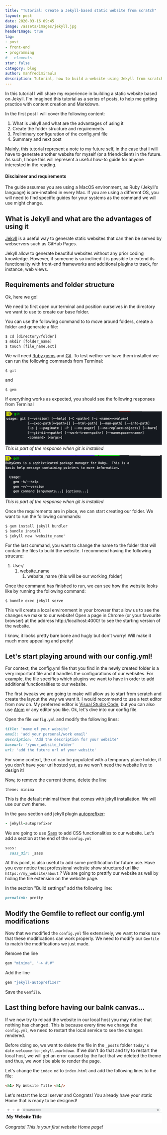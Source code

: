 ```yaml
---
title: "Tutorial: Create a Jekyll-based static website from scratch"
layout: post
date: 2020-03-16 09:45
image: /assets/images/jekyll.jpg
headerImage: true
tag:
- post
- front-end
- programming
# - elements
star: false
category: blog
author: manfredimiraula
description: Tutorial, how to build a website using Jekyll from scratch
---
```


In this tutorial I will share my experience in building a static website based on Jekyll. I'm imagined this tutorial as a series of posts, to help me getting practice with content creation and Markdown. 

In the first post I will cover the following content: 

1. What is Jekyll and what are the advantages of using it
1. Create the folder structure and requirements
1. Preliminary configuration of the config.yml file
1. Summary and next post

Mainly, this tutorial represent a note to my future self, in the case that I will have to generate another website for myself (or a friend/client) in the future. As such, I hope this will represent a useful how-to guide for anyone interested in the reading. 

#### Disclaimer and requirements
The guide assumes you are using a MacOS environment, as Ruby (Jekyll's language) is pre-installed in every Mac. If you are using a different OS, you will need to find specific guides for your systems as the command we will use might change. 

## What is Jekyll and what are the advantages of using it

[Jekyll][jekyll] is  a useful way to generate static websites that can then be served by webservers such as GitHub Pages. 

Jekyll allow to generate beautiful websites without any prior coding knowledge. However, if someone is so inclined it is possible to extend its functionality with front-end frameworks and additional plugins to track, for instance, web views. 

## Requirements and  folder structure
Ok, here we go!

We need to first open our terminal and position ourselves in the directory we want to use to create our base folder. 

You can use the following command to to move around folders, create a folder and generate a file:

``` shell
$ cd [directory/folder]
$ mkdir [folder_name]
$ touch [file_name.ext]
```

We will need [Ruby gems][gems] and [Git][git]. To test wether we have them installed we can run the following commands from Terminal: 

``` shell
$ git
``` 
and
``` shell
$ gem
```

 If everything works as expected, you should see the following responses from Terminal 
 
 ![Git installed response](/assets/images/2020-03-18-tutorial/git-response.png)*This is part of the response when git is installed*

  ![Gem installed response](/assets/images/2020-03-18-tutorial/gem-response.png)*This is part of the response when git is installed*

Once the requirements are in place, we can start creating our folder. We want to run the following commands: 

``` shell
$ gem install jekyll bundler
$ bundle install 
$ jekyll new 'website_name'
```

For the last command, you want to change the name to the folder that will contain the files to build the website. I recommend having the following strucure: 

1. User/
    1. website_name
        1. website_name (this will be our working_folder)

Once the command has finished to run, we can see how the website looks like by running the following command: 

``` shell
$ bundle exec jekyll serve
```

This will create a local environment in your browser that allow us to see the changes we make to our website! Open a page in Chrome (or your favourite browser) at the address http://localhost:4000/ to see the starting version of the website. 

I know, it looks pretty bare bone and hugly but don't worry! Will make it much more appealing and pretty!

## Let's start playing around with our config.yml!

For context, the config.yml file that you find in the newly created folder is a very important file and it handles the configurations of our websites. For example, the file specifies which plugins we want to have in order to add additional functionalities to our website. 

The first tweaks we are going to make will allow us to start from scratch and create the layout the way we want it. I would recommend to use a text editor from now on. My preferred editor is [Visual Studio Code][vsc], but you can also use [Atom][atom] or any editor you like. Ok, let's dive into our config file. 

Open the file ```config.yml``` and modify the following lines:

``` ruby
title: 'name of your website'
email: 'add your personal/work email'
description: 'Add the description for your website'
baseurl: '/your_website_folder'
url: 'add the future url of your website'
```
For some context, the url can be populated with a temporary place holder, if you don't have your url hosted yet, as we won't need the website live to design it!

Now, to remove the current theme, delete the line 
```
theme: minima
``` 
This is the default minimal them that comes with jekyll installation. We will use our own theme. 

In the ```gems``` section add jekyll plugin [autoprefixer][apfixer]: 
``` ruby
- jekyll-autoprefixer
```

We are going to use [Sass][sass] to add CSS functionalities to our website. Let's add a section at the end of the ```config.yml``` 

``` ruby
sass:
  sass_dir: _sass
```

At this point, is also useful to add some prettification for future use. Have you ever notice that professional website show structured url like ```https://my_website/about``` ? We are going to prettify our website as well by hiding the file extension on the website page. 

In the section "Build settings" add the following line: 
``` ruby
permalink: pretty
```

## Modify the Gemfile to reflect our config.yml modifications

Now that we  modified the ```config.yml``` file extensively, we want to make sure that these modifications can work properly. We need to modify our ```Gemfile``` to match the modifications we just made. 

Remove the line

``` ruby
gem "minima", "~> #.#"
```

Add the line 

``` ruby
gem "jekyll-autoprefixer"
```

Save the ```Gemfile```.

## Last thing before having our balnk canvas...

If we now try to reload the website in our local host you may notice that nothing has changed. This is because every time we change the ```config.yml```, we need to restart the local service to see the changes rendered. 

Before doing so, we want to delete the file in the ```_posts``` folder ```today's date-welcome-to-jekyll.markdown```. If we don't do that and try to restart the local host, we will get an error caused by the fact that we deleted the theme and thus, we won't be able to render the page. 

Let's change the ```index.md``` to ```index.html``` and add the following lines to the file: 

``` html
<h1> My Website Title <h1/>
```

Let's restart the local server and Congrats! You already have your static Home that is ready to be designed!

![Our Home MVP!](/assets/images/2020-03-18-tutorial/home.png)*Congrats! This is your first website Home page!*



[jekyll]: https://jekyllrb.com/
[gems]: https://guides.rubygems.org/what-is-a-gem/
[git]: https://git-scm.com/book/en/v2/Getting-Started-Installing-Git
[vsc]: https://code.visualstudio.com/
[atom]: https://atom.io/
[apfixer]: https://github.com/postcss/autoprefixer#other-build-tools
[sass]: https://sass-lang.com/